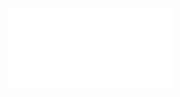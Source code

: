 <iframe src='//docs.google.com/gview?url={{ $.Site.Params.resumeURL | relURL }}&embedded=true'
        class="pdf-container" frameborder="0"></iframe>
